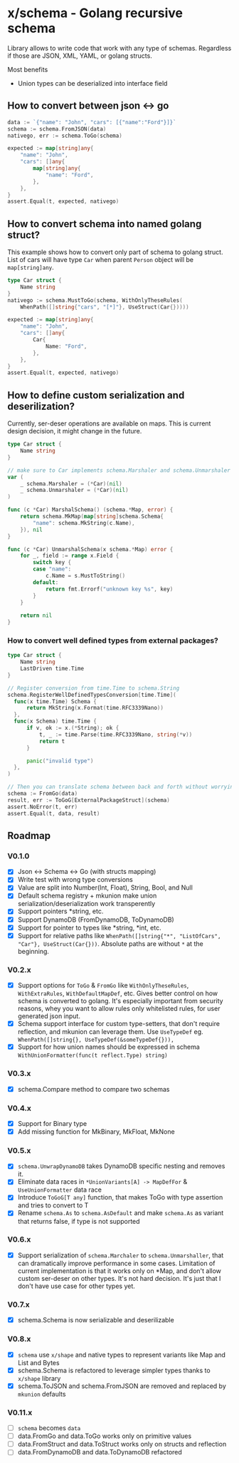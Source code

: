 # x/schema - Golang recursive schema
Library allows to write code that work with any type of schemas.
Regardless if those are JSON, XML, YAML, or golang structs.

Most benefits
- Union types can be deserialized into interface field

## How to convert between json <-> go
```go
data := `{"name": "John", "cars": [{"name":"Ford"}]}`
schema := schema.FromJSON(data)
nativego, err := schema.ToGo(schema)

expected := map[string]any{
    "name": "John",
    "cars": []any{
        map[string]any{
            "name": "Ford",
        },
    },
}
assert.Equal(t, expected, nativego)
```

## How to convert schema into named golang struct?
This example shows how to convert only part of schema to golang struct.
List of cars will have type `Car` when parent `Person` object will be `map[string]any`.
```go
type Car struct {
    Name string
}
nativego := schema.MustToGo(schema, WithOnlyTheseRules(
	WhenPath([]string{"cars", "[*]"}, UseStruct(Car{}))))

expected := map[string]any{
    "name": "John",
    "cars": []any{
        Car{
            Name: "Ford",
        },
    },
}
assert.Equal(t, expected, nativego)
```

## How to define custom serialization and deserilization?
Currently, ser-deser operations are available on maps.
This is current design decision, it might change in the future.

```go
type Car struct {
    Name string
}

// make sure to Car implements schema.Marshaler and schema.Unmarshaler
var (
	_ schema.Marshaler = (*Car)(nil)
    _ schema.Unmarshaler = (*Car)(nil)
)

func (c *Car) MarshalSchema() (schema.*Map, error) {
    return schema.MkMap(map[string]schema.Schema{
        "name": schema.MkString(c.Name),
    }), nil
}

func (c *Car) UnmarshalSchema(x schema.*Map) error {
    for _, field := range x.Field {
        switch key {
        case "name":
            c.Name = s.MustToString()
        default:
            return fmt.Errorf("unknown key %s", key)
        }
    }
	
    return nil
}
```

### How to convert well defined types from external packages?
```go
type Car struct {
    Name string
    LastDriven time.Time
}

// Register conversion from time.Time to schema.String
schema.RegisterWellDefinedTypesConversion[time.Time](
  func(x time.Time) Schema {
      return MkString(x.Format(time.RFC3339Nano))
  },
  func(x Schema) time.Time {
      if v, ok := x.(*String); ok {
          t, _ := time.Parse(time.RFC3339Nano, string(*v))
          return t
      }

      panic("invalid type")
  },
)

// Then you can translate schema between back and forth without worrying about time.Time
schema := FromGo(data)
result, err := ToGoG[ExternalPackageStruct](schema)
assert.NoError(t, err)
assert.Equal(t, data, result)
```

## Roadmap
### V0.1.0
- [x] Json <-> Schema <-> Go (with structs mapping)
- [x] Write test with wrong type conversions
- [x] Value are split into Number(Int, Float), String, Bool, and Null
- [x] Default schema registry + mkunion make union serialization/deserialization work transperently
- [x] Support pointers *string, etc.
- [x] Support DynamoDB (FromDynamoDB, ToDynamoDB)
- [x] Support for pointer to types like *string, *int, etc.
- [x] Support for relative paths like `WhenPath([]string{"*", "ListOfCars", "Car"}, UseStruct(Car{}))`. 
      Absolute paths are without `*` at the beginning.
 
### V0.2.x
- [x] Support options for `ToGo` & `FromGo` like `WithOnlyTheseRules`, `WithExtraRules`, `WithDefaultMapDef`, etc. 
      Gives better control on how schema is converted to golang.
      It's especially important from security reasons, whey you want to allow rules only whitelisted rules, for user generated json input.
- [x] Schema support interface for custom type-setters, that don't require reflection, and mkunion can leverage them. Use `UseTypeDef` eg. `WhenPath([]string{}, UseTypeDef(&someTypeDef{})),`
- [x] Support for how union names should be expressed in schema `WithUnionFormatter(func(t reflect.Type) string)`

### V0.3.x
- [x] schema.Compare method to compare two schemas

### V0.4.x
- [x] Support for Binary type
- [x] Add missing function for MkBinary, MkFloat, MkNone

### V0.5.x
- [x] `schema.UnwrapDynamoDB` takes DynamoDB specific nesting and removes it.
- [x] Eliminate data races in `*UnionVariants[A] -> MapDefFor` & `UseUnionFormatter` data race
- [x] Introduce `ToGoG[T any]` function, that makes ToGo with type assertion and tries to convert to T
- [x] Rename `schema.As` to `schema.AsDefault` and make `schema.As` as variant that returns false, if type is not supported

### V0.6.x
- [x] Support serialization of `schema.Marchaler` to `schema.Unmarshaller`, that can dramatically improve performance in some cases.
      Limitation of current implementation is that it works only on *Map, and don't allow custom ser-deser on other types.
      It's not hard decision. It's just that I don't have use case for other types yet.

### V0.7.x
- [x] schema.Schema is now serializable and deserilizable

### V0.8.x
- [x] `schema` use `x/shape` and native types to represent variants like Map and List and Bytes
- [x] schema.Schema is refactored to leverage simpler types thanks to `x/shape` library
- [x] schema.ToJSON and schema.FromJSON are removed and replaced by `mkunion` defaults

### V0.11.x
- [ ] `schema` becomes `data`
- [ ] data.FromGo and data.ToGo works only on primitive values
- [ ] data.FromStruct and data.ToStruct works only on structs and reflection
- [ ] data.FromDynamoDB and data.ToDynamoDB refactored